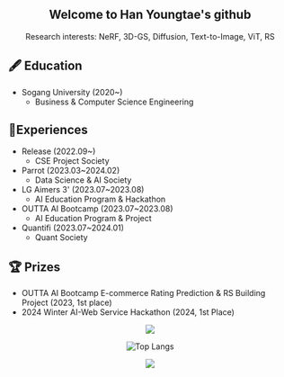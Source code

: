 <div align='center'>  

## Welcome to Han Youngtae's github
Research interests: NeRF, 3D-GS, Diffusion, Text-to-Image, ViT, RS

<div align='left'>
  
## 🖋️ Education
- Sogang University (2020~)
  - Business & Computer Science Engineering

## 📍Experiences
- Release (2022.09~)
  - CSE Project Society
- Parrot (2023.03~2024.02)
  - Data Science & AI Society
- LG Aimers 3' (2023.07~2023.08)
  - AI Education Program & Hackathon
- OUTTA AI Bootcamp (2023.07~2023.08)
  - AI Education Program & Project
- Quantifi (2023.07~2024.01)
  - Quant Society
 
## 🏆 Prizes
- OUTTA AI Bootcamp E-commerce Rating Prediction & RS Building Project (2023, 1st place)
- 2024 Winter AI-Web Service Hackathon (2024, 1st Place)


<div align='center'>  

<p><img align="center" src=https://github-readme-stats.vercel.app/api?username=young0tete&show_icons=true&theme=dark/></p>

![Top Langs](https://github-readme-stats.vercel.app/api/top-langs/?username=young0tete&layout=compact&theme=dracula)

<p><img align="center" src="http://mazassumnida.wtf/api/generate_badge?boj=young0tete" /></p>




  
